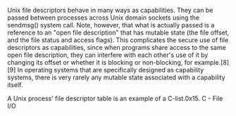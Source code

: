 Unix file descriptors behave in many ways as capabilities. They can be passed between processes across Unix domain sockets using the sendmsg() system call. Note, however, that what is actually passed is a reference to an "open file description" that has mutable state (the file offset, and the file status and access flags). This complicates the secure use of file descriptors as capabilities, since when programs share access to the same open file description, they can interfere with each other's use of it by changing its offset or whether it is blocking or non-blocking, for example.[8][9] In operating systems that are specifically designed as capability systems, there is very rarely any mutable state associated with a capability itself.

A Unix process' file descriptor table is an example of a C-list.0x15. C - File I/O
